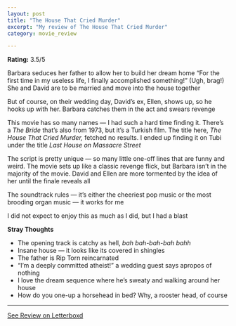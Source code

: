```yaml
---
layout: post
title: "The House That Cried Murder"
excerpt: "My review of The House That Cried Murder"
category: movie_review

---
```


**Rating:** 3.5/5

Barbara seduces her father to allow her to build her dream home “For the first time in my useless life, I finally accomplished something!” (Ugh, brag!) She and David are to be married and move into the house together

But of course, on their wedding day, David’s ex, Ellen, shows up, so he hooks up with her. Barbara catches them in the act and swears revenge

This movie has so many names — I had such a hard time finding it. There’s a <i>The Bride</i> that’s also from 1973, but it’s a Turkish film. The title here, <i>The House That Cried Murder,</i> fetched no results. I ended up finding it on Tubi under the title <i>Last House on Massacre Street</i>

The script is pretty unique — so many little one-off lines that are funny and weird. The movie sets up like a classic revenge flick, but Barbara isn’t in the majority of the movie. David and Ellen are more tormented by the idea of her until the finale reveals all

The soundtrack rules — it’s either the cheeriest pop music or the most brooding organ music — it works for me

I did not expect to enjoy this as much as I did, but I had a blast


<b>Stray Thoughts</b>
* The opening track is catchy as hell, <i>bah bah-bah-bah bahh</i>
* Insane house — it looks like its covered in shingles
* The father is Rip Torn reincarnated 
* “I’m a deeply committed atheist!” a wedding guest says apropos of nothing 
* I love the dream sequence where he’s sweaty and walking around her house
* How do you one-up a horsehead in bed? Why, a rooster head, of course

<hr>

[See Review on Letterboxd](https://boxd.it/4pqrXN)
